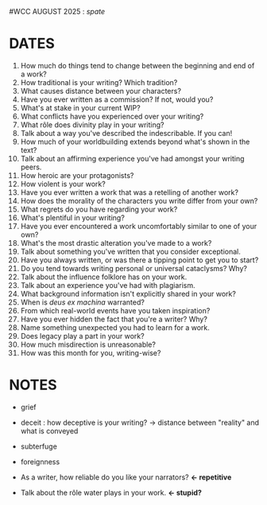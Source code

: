 #WCC AUGUST 2025 : *spate*
<!-- Atra-ḫasīs -->

# DATES
1. How much do things tend to change between the beginning and end of a work?
2. How traditional is your writing? Which tradition?
3. What causes distance between your characters?
4. Have you ever written as a commission? If not, would you?
5. What's at stake in your current WIP?
6. What conflicts have you experienced over your writing?
7. What rôle does divinity play in your writing?
8. Talk about a way you've described the indescribable. If you can!
9. How much of your worldbuilding extends beyond what's shown in the text?
10. Talk about an affirming experience you've had amongst your writing peers. 
11. How heroic are your protagonists?
12. How violent is your work?
13. Have you ever written a work that was a retelling of another work?
14. How does the morality of the characters you write differ from your own?
15. What regrets do you have regarding your work?
16. What's plentiful in your writing?
17. Have you ever encountered a work uncomfortably similar to one of your own?
18. What's the most drastic alteration you've made to a work?
19. Talk about something you've written that you consider exceptional.
20. Have you always written, or was there a tipping point to get you to start?
21. Do you tend towards writing personal or universal cataclysms? Why?
22. Talk about the influence folklore has on your work.
23. Talk about an experience you've had with plagiarism.
24. What background information isn't explicitly shared in your work?
25. When is *deus ex machina* warranted?
26. From which real-world events have you taken inspiration?
27. Have you ever hidden the fact that you're a writer? Why?
28. Name something unexpected you had to learn for a work.
29. Does legacy play a part in your work?
30. How much misdirection is unreasonable?
31. How was this month for you, writing-wise?

# NOTES
- grief
- deceit : how deceptive is your writing? → distance between "reality" and what is conveyed
- subterfuge
- foreignness

- As a writer, how reliable do you like your narrators? **← repetitive**
- Talk about the rôle water plays in your work. **← stupid?**
